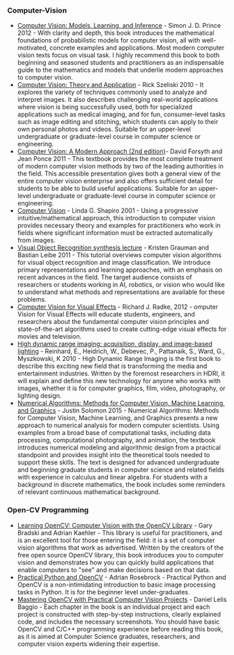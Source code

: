 ### Computer-Vision
 
 
* [Computer Vision: Models, Learning, and Inference](http://www.computervisionmodels.com/) - Simon J. D. Prince 2012 - With clarity and depth, this book introduces the mathematical foundations of probabilistic models for computer vision, all with well-motivated, concrete examples and applications. Most modern computer vision texts focus on visual task. I highly recommend this book to both beginning and seasoned students and practitioners as an indispensable guide to the mathematics and models that underlie modern approaches to computer vision.
* [Computer Vision: Theory and Application](http://szeliski.org/Book/) - Rick Szeliski 2010 - It explores the variety of techniques commonly used to analyze and interpret images. It also describes challenging real-world applications where vision is being successfully used, both for specialized applications such as medical imaging, and for fun, consumer-level tasks such as image editing and stitching, which students can apply to their own personal photos and videos. Suitable for an upper-level undergraduate or graduate-level course in computer science or engineering.
* [Computer Vision: A Modern Approach (2nd edition)](https://eclass.teicrete.gr/modules/document/file.php/TM152/Books/Computer%20Vision%20-%20A%20Modern%20Approach%20-%20D.%20Forsyth,%20J.%20Ponce.pdf)- David Forsyth and Jean Ponce 2011 - This textbook provides the most complete treatment of modern computer vision methods by two of the leading authorities in the field. This accessible presentation gives both a general view of the entire computer vision enterprise and also offers sufficient detail for students to be able to build useful applications. Suitable for an upper-level undergraduate or graduate-level course in computer science or engineering.
* [Computer Vision](http://nana.lecturer.pens.ac.id/index_files/referensi/computer_vision/Computer%20Vision.pdf) - Linda G. Shapiro 2001 - Using a progressive intuitive/mathematical approach, this introduction to computer vision provides necessary theory and examples for practitioners who work in fields where significant information must be extracted automatically from images.
* [Visual Object Recognition synthesis lecture](https://www.morganclaypool.com/doi/abs/10.2200/S00332ED1V01Y201103AIM011) - Kristen Grauman and Bastian Leibe 2011 - This tutorial overviews computer vision algorithms for visual object recognition and image classification. We introduce primary representations and learning approaches, with an emphasis on recent advances in the field. The target audience consists of researchers or students working in AI, robotics, or vision who would like to understand what methods and representations are available for these problems. 
* [Computer Vision for Visual Effects](https://cvfxbook.com/) - Richard J. Radke, 2012 - omputer Vision for Visual Effects will educate students, engineers, and researchers about the fundamental computer vision principles and state-of-the-art algorithms used to create cutting-edge visual effects for movies and television.
* [High dynamic range imaging: acquisition, display, and image-based lighting](http://webstaff.itn.liu.se/~jonun/web/teaching/2009-TNCG13/Siggraph08/class/HDRI_and_IBL/HDRIcourse08.pdf) - Reinhard, E., Heidrich, W., Debevec, P., Pattanaik, S., Ward, G., Myszkowski, K 2010 - High Dynamic Range Imaging is the first book to describe this exciting new field that is transforming the media and entertainment industries. Written by the foremost researchers in HDRI, it will explain and define this new technology for anyone who works with images, whether it is for computer graphics, film, video, photography, or lighting design.
* [Numerical Algorithms: Methods for Computer Vision, Machine Learning, and Graphics](https://people.csail.mit.edu/jsolomon/share/book/numerical_book.pdf) - Justin Solomon 2015 - Numerical Algorithms: Methods for Computer Vision, Machine Learning, and Graphics presents a new approach to numerical analysis for modern computer scientists. Using examples from a broad base of computational tasks, including data processing, computational photography, and animation, the textbook introduces numerical modeling and algorithmic design from a practical standpoint and provides insight into the theoretical tools needed to support these skills. The text is designed for advanced undergraduate and beginning graduate students in computer science and related fields with experience in calculus and linear algebra. For students with a background in discrete mathematics, the book includes some reminders of relevant continuous mathematical background.




### Open-CV Programming


* [Learning OpenCV: Computer Vision with the OpenCV Library](https://www.bogotobogo.com/cplusplus/files/OReilly%20Learning%20OpenCV.pdf) - Gary Bradski and Adrian Kaehler - This library is useful for practitioners, and is an excellent tool for those entering the field: it is a set of computer vision algorithms that work as advertised. Written by the creators of the free open source OpenCV library, this book introduces you to computer vision and demonstrates how you can quickly build applications that enable computers to "see" and make decisions based on that data.
* [Practical Python and OpenCV](https://minhtn1.github.io/Practical%20Python%20and%20OpenCV,%203rd%20Edition.pdf) - Adrian Rosebrock - Practical Python and OpenCV is a non-intimidating introduction to basic image processing tasks in Python. It is for the beginner level under-graduates.
* [Mastering OpenCV with Practical Computer Vision Projects](https://www.cs.ccu.edu.tw/~damon/photo/,OpenCV/,Mastering_OpenCV.pdf) - Daniel Lelis Baggio - Each chapter in the book is an individual project and each project is constructed with step-by-step instructions, clearly explained code, and includes the necessary screenshots. You should have basic OpenCV and C/C++ programming experience before reading this book, as it is aimed at Computer Science graduates, researchers, and computer vision experts widening their expertise. 
